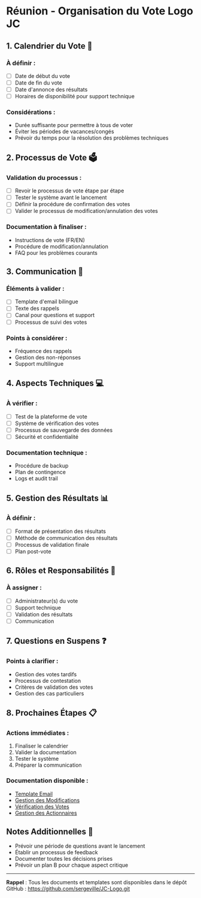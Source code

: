 # Réunion - Organisation du Vote Logo JC

## 1. Calendrier du Vote 📅

### À définir :
- [ ] Date de début du vote
- [ ] Date de fin du vote
- [ ] Date d'annonce des résultats
- [ ] Horaires de disponibilité pour support technique

### Considérations :
- Durée suffisante pour permettre à tous de voter
- Éviter les périodes de vacances/congés
- Prévoir du temps pour la résolution des problèmes techniques

## 2. Processus de Vote 🗳️

### Validation du processus :
- [ ] Revoir le processus de vote étape par étape
- [ ] Tester le système avant le lancement
- [ ] Définir la procédure de confirmation des votes
- [ ] Valider le processus de modification/annulation des votes

### Documentation à finaliser :
- Instructions de vote (FR/EN)
- Procédure de modification/annulation
- FAQ pour les problèmes courants

## 3. Communication 📧

### Éléments à valider :
- [ ] Template d'email bilingue
- [ ] Texte des rappels
- [ ] Canal pour questions et support
- [ ] Processus de suivi des votes

### Points à considérer :
- Fréquence des rappels
- Gestion des non-réponses
- Support multilingue

## 4. Aspects Techniques 💻

### À vérifier :
- [ ] Test de la plateforme de vote
- [ ] Système de vérification des votes
- [ ] Processus de sauvegarde des données
- [ ] Sécurité et confidentialité

### Documentation technique :
- Procédure de backup
- Plan de contingence
- Logs et audit trail

## 5. Gestion des Résultats 📊

### À définir :
- [ ] Format de présentation des résultats
- [ ] Méthode de communication des résultats
- [ ] Processus de validation finale
- [ ] Plan post-vote

## 6. Rôles et Responsabilités 👥

### À assigner :
- [ ] Administrateur(s) du vote
- [ ] Support technique
- [ ] Validation des résultats
- [ ] Communication

## 7. Questions en Suspens ❓

### Points à clarifier :
- Gestion des votes tardifs
- Processus de contestation
- Critères de validation des votes
- Gestion des cas particuliers

## 8. Prochaines Étapes 📋

### Actions immédiates :
1. Finaliser le calendrier
2. Valider la documentation
3. Tester le système
4. Préparer la communication

### Documentation disponible :
- [Template Email](docs/emailTemplates/email_template.html)
- [Gestion des Modifications](docs/VoteFeatureCancelChangeVote.md)
- [Vérification des Votes](docs/verification_votes.html)
- [Gestion des Actionnaires](docs/gestion_actionnaires.html)

## Notes Additionnelles 📝

- Prévoir une période de questions avant le lancement
- Établir un processus de feedback
- Documenter toutes les décisions prises
- Prévoir un plan B pour chaque aspect critique

---

**Rappel** : Tous les documents et templates sont disponibles dans le dépôt GitHub :
https://github.com/sergeville/JC-Logo.git 
